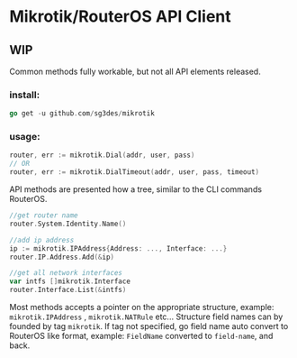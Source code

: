 # Mikrotik/RouterOS API Client 

## WIP

Common methods fully workable, but not all API elements released.


### install:

```go
go get -u github.com/sg3des/mikrotik
```

### usage:

```go
router, err := mikrotik.Dial(addr, user, pass)
// OR
router, err := mikrotik.DialTimeout(addr, user, pass, timeout)
```

API methods are presented how a tree, similar to the CLI commands RouterOS.

```go
//get router name
router.System.Identity.Name()

//add ip address
ip := mikrotik.IPAddress{Address: ..., Interface: ...}
router.IP.Address.Add(&ip)

//get all network interfaces
var intfs []mikrotik.Interface
router.Interface.List(&intfs)
```

Most methods accepts a pointer on the appropriate structure, example: `mikrotik.IPAddress` , `mikrotik.NATRule` etc... Structure field names can by founded by tag `mikrotik`. If tag not specified, go field name auto convert to RouterOS like format, example: `FieldName` converted to `field-name`, and back.